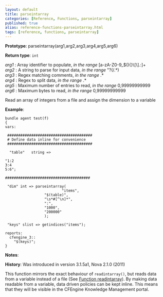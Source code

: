 ```yaml
---
layout: default
title: parseintarray
categories: [Reference, Functions, parseintarray]
published: true
alias: reference-functions-parseintarray.html
tags: [reference, functions, parseintarray]
---
```




**Prototype**: parseintarray(arg1,arg2,arg3,arg4,arg5,arg6) 

**Return type**: `int`

  
 *arg1* : Array identifier to populate, *in the range*
[a-zA-Z0-9\_\$(){}\\[\\].:]+   
 *arg2* : A string to parse for input data, *in the range* "?(/.\*)   
 *arg3* : Regex matching comments, *in the range* .\*   
 *arg4* : Regex to split data, *in the range* .\*   
 *arg5* : Maximum number of entries to read, *in the range*
0,99999999999   
 *arg6* : Maximum bytes to read, *in the range* 0,99999999999   

Read an array of integers from a file and assign the dimension to a
variable

**Example**:  
   

```cf3
bundle agent test(f) 
{
vars:

 #######################################
 # Define data inline for convenience
 #######################################

  "table"   string => 

"1:2
3:4
5:6";

#######################################

 "dim" int => parseintarray(
                          "items",
                  "$(table)",
                  "\s*#[^\n]*",
                  ":",
                  "1000",
                  "200000"
                  );

 "keys" slist => getindices("items");

reports:
  cfengine_3::
    "$(keys)";
}
```

**Notes**:  
   

**History**: Was introduced in version 3.1.5a1, Nova 2.1.0 (2011)

This function mirrors the exact behaviour of `readintarray()`, but reads
data from a variable instead of a file (See [Function
readintarray](#Function-readintarray)). By making data readable from a
variable, data driven policies can be kept inline. This means that they
will be visible in the CFEngine Knowledge Management portal.
